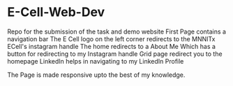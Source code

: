 # E-Cell-Web-Dev
Repo for the submission of the task and demo website
First Page contains a navigation bar
The E Cell logo on the left corner redirects to the MNNITx ECell's instagram handle
The home redirects to a About Me Which has a button for redirecting to my Instagram handle
Grid page redirect you to the homepage
LinkedIn helps in navigating to my LinkedIn Profile

The Page is made responsive upto the best of my knowledge.
